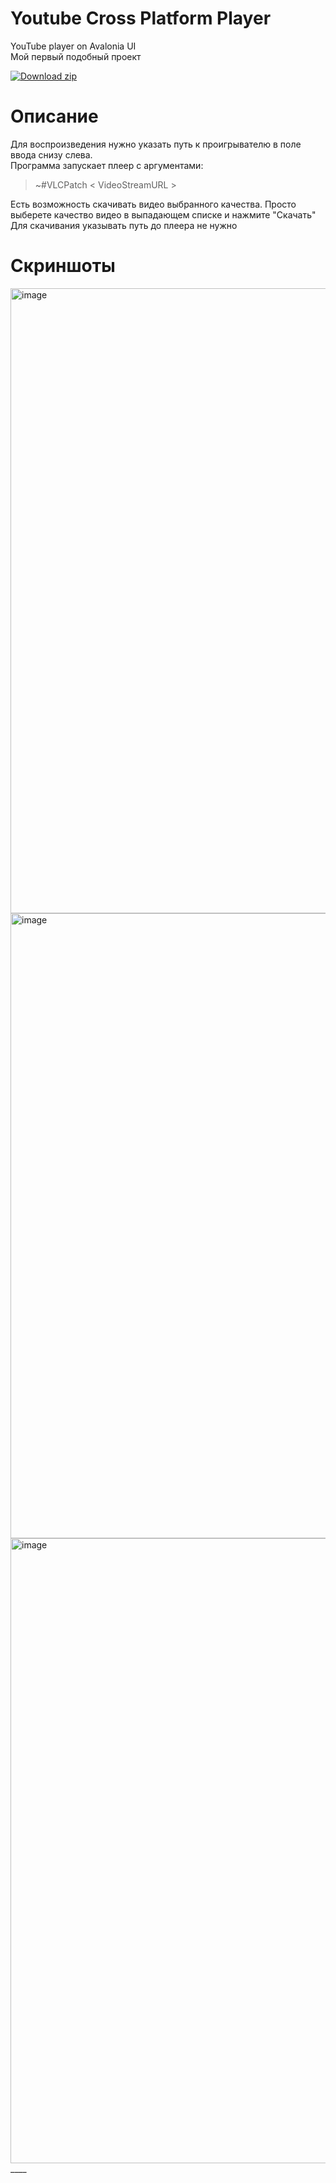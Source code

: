 ﻿# Youtube Cross Platform Player
YouTube player on Avalonia UI<br>
Мой первый подобный проект<br>

[![Download zip](https://custom-icon-badges.herokuapp.com/badge/-Download-blue?style=for-the-badge&logo=download&logoColor=white "Download zip")](https://github.com/Kamikoto232/YoutubeCrossPlatformPlayer/releases)

# Описание
Для воспроизведения нужно указать путь к проигрывателю в поле ввода снизу слева.<br>
Программа запускает плеер с аргументами:
>~#VLCPatch < VideoStreamURL >

Есть возможность скачивать видео выбранного качества. Просто выберете качество видео в выпадающем списке и нажмите "Скачать"<br>
Для скачивания указывать путь до плеера не нужно

# Скриншоты
<img alt="image" src="https://user-images.githubusercontent.com/40345017/198888056-059f1218-f17e-44e6-bee9-7390f3c46436.png" width="1000"/>
<img alt="image" src="https://user-images.githubusercontent.com/40345017/198888078-647c334c-5785-4d58-8ed4-9ca25d00af78.png" width="1000"/>
<img alt="image" src="https://user-images.githubusercontent.com/40345017/198888073-13b0b7fa-18e4-4711-860c-7923dc8f9a19.png" width="1000"/>
____